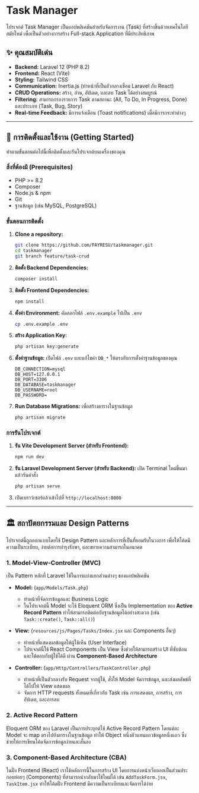 # Task Manager

โปรเจกต์ Task Manager เป็นแอปพลิเคชันสำหรับจัดการงาน (Task) ที่สร้างขึ้นด้วยเทคโนโลยีสมัยใหม่ เพื่อเป็นตัวอย่างการสร้าง Full-stack Application ที่มีประสิทธิภาพ

## ✨ คุณสมบัติเด่น

-   **Backend:** Laravel 12 (PHP 8.2)
-   **Frontend:** React (Vite)
-   **Styling:** Tailwind CSS
-   **Communication:** Inertia.js (ทำหน้าที่เป็นตัวกลางเชื่อม Laravel กับ React)
-   **CRUD Operations:** สร้าง, อ่าน, อัปเดต, และลบ Task ได้อย่างสมบูรณ์
-   **Filtering:** สามารถกรองรายการ Task ตามสถานะ (All, To Do, In Progress, Done) และประเภท (Task, Bug, Story)
-   **Real-time Feedback:** มีการแจ้งเตือน (Toast notifications) เมื่อมีการกระทำต่างๆ

---

## 🚀 การติดตั้งและใช้งาน (Getting Started)

ทำตามขั้นตอนต่อไปนี้เพื่อติดตั้งและรันโปรเจกต์บนเครื่องของคุณ

### สิ่งที่ต้องมี (Prerequisites)

-   PHP >= 8.2
-   Composer
-   Node.js & npm
-   Git
-   ฐานข้อมูล (เช่น MySQL, PostgreSQL)

### ขั้นตอนการติดตั้ง

1.  **Clone a repository:**

    ```bash
    git clone https://github.com/FAYRESU/taskmanager.git
    cd taskmanager
    git branch feature/task-crud
    ```

2.  **ติดตั้ง Backend Dependencies:**

    ```bash
    composer install
    ```

3.  **ติดตั้ง Frontend Dependencies:**

    ```bash
    npm install
    ```

4.  **ตั้งค่า Environment:**
    คัดลอกไฟล์ `.env.example` ไปเป็น `.env`

    ```bash
    cp .env.example .env
    ```

5.  **สร้าง Application Key:**

    ```bash
    php artisan key:generate
    ```

6.  **ตั้งค่าฐานข้อมูล:**
    เปิดไฟล์ `.env` และแก้ไขค่า `DB_*` ให้ตรงกับการตั้งค่าฐานข้อมูลของคุณ

    ```
    DB_CONNECTION=mysql
    DB_HOST=127.0.0.1
    DB_PORT=3306
    DB_DATABASE=taskmanager
    DB_USERNAME=root
    DB_PASSWORD=
    ```

7.  **Run Database Migrations:**
    เพื่อสร้างตารางในฐานข้อมูล
    ```bash
    php artisan migrate
    ```

### การรันโปรเจกต์

1.  **รัน Vite Development Server (สำหรับ Frontend):**

    ```bash
    npm run dev
    ```

2.  **รัน Laravel Development Server (สำหรับ Backend):**
    เปิด Terminal ใหม่ขึ้นมา แล้วรันคำสั่ง

    ```bash
    php artisan serve
    ```

3.  เปิดเบราว์เซอร์แล้วเข้าไปที่ `http://localhost:8000`

---

## 🏛️ สถาปัตยกรรมและ Design Patterns

โปรเจกต์นี้ถูกออกแบบโดยใช้ Design Pattern และหลักการที่เป็นที่ยอมรับในวงการ เพื่อให้โค้ดมีความเป็นระเบียบ, ง่ายต่อการบำรุงรักษา, และขยายความสามารถในอนาคต

### 1. Model-View-Controller (MVC)

เป็น Pattern หลักที่ Laravel ใช้ในการแบ่งแยกส่วนต่างๆ ของแอปพลิเคชัน

-   **Model:** (`app/Models/Task.php`)

    -   ทำหน้าที่จัดการข้อมูลและ Business Logic
    -   ในโปรเจกต์นี้ Model จะใช้ Eloquent ORM ซึ่งเป็น Implementation ของ **Active Record Pattern** ทำให้สามารถติดต่อกับฐานข้อมูลได้อย่างสะดวก (เช่น `Task::create()`, `Task::all()`)

-   **View:** (`resources/js/Pages/Tasks/Index.jsx` และ Components อื่นๆ)

    -   ทำหน้าที่แสดงผลข้อมูลให้ผู้ใช้เห็น (User Interface)
    -   โปรเจกต์นี้ใช้ React Components เป็น View ซึ่งช่วยให้สามารถสร้าง UI ที่ซับซ้อนและโต้ตอบกับผู้ใช้ได้ดี ผ่าน **Component-Based Architecture**

-   **Controller:** (`app/Http/Controllers/TaskController.php`)
    -   ทำหน้าที่เป็นตัวกลางรับ Request จากผู้ใช้, สั่งให้ Model จัดการข้อมูล, และส่งผลลัพธ์ที่ได้ไปให้ View แสดงผล
    -   จัดการ HTTP requests ทั้งหมดที่เกี่ยวกับ Task เช่น การแสดงผล, การสร้าง, การอัปเดต, และการลบ

### 2. Active Record Pattern

Eloquent ORM ของ Laravel เป็นการประยุกต์ใช้ Active Record Pattern โดยแต่ละ Model จะ map ตรงไปยังตารางในฐานข้อมูล ทำให้ Object หนึ่งตัวแทนแถวข้อมูลหนึ่งแถว ซึ่งช่วยให้การเขียนโค้ดจัดการข้อมูลง่ายและสั้นลง

### 3. Component-Based Architecture (CBA)

ในฝั่ง Frontend (React) เราใช้หลักการนี้ในการสร้าง UI โดยการแบ่งหน้าเว็บออกเป็นส่วนประกอบย่อยๆ (Components) ที่สามารถนำกลับมาใช้ใหม่ได้ เช่น `AddTaskForm.jsx`, `TaskItem.jsx` ทำให้โค้ดฝั่ง Frontend มีความเป็นระเบียบและจัดการได้ง่าย
